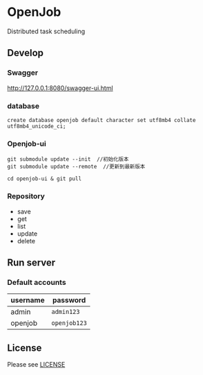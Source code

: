 # OpenJob

Distributed task scheduling

## Develop

### Swagger

http://127.0.0.1:8080/swagger-ui.html

### database

```shell
create database openjob default character set utf8mb4 collate utf8mb4_unicode_ci;
```

### Openjob-ui

```shell
git submodule update --init  //初始化版本
git submodule update --remote  //更新到最新版本

cd openjob-ui & git pull
```

### Repository

- save
- get
- list
- update
- delete

## Run server

### Default accounts

| username | password     |
|----------|--------------|
| admin    | `admin123`   |
| openjob  | `openjob123` |

## License

Please see [LICENSE](LICENSE)
